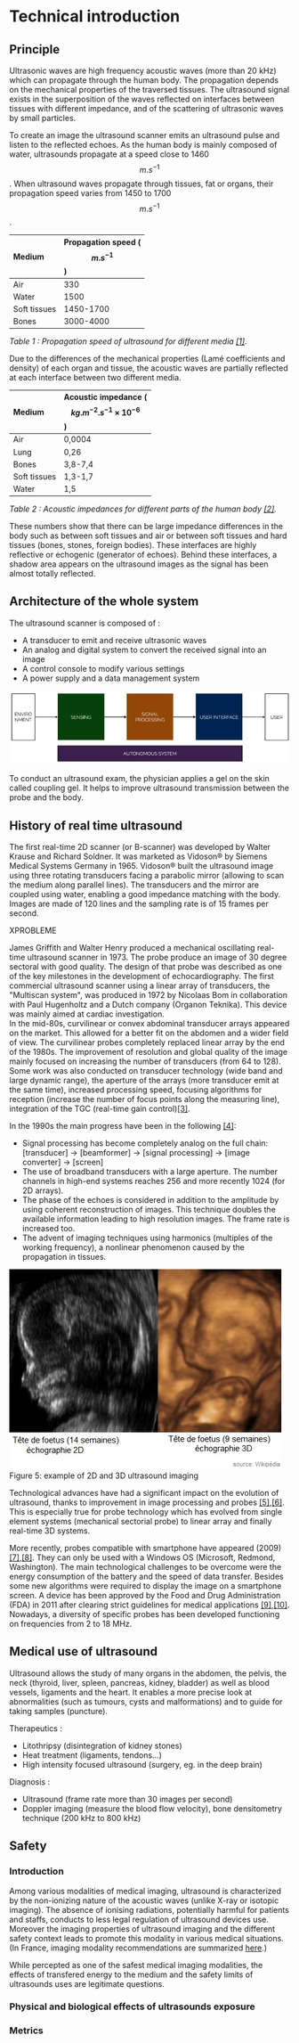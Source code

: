 # Technical introduction

## Principle

Ultrasonic waves are high frequency acoustic waves \(more than 20 kHz\) which can propagate through the human body. The propagation depends on the mechanical properties of the traversed tissues. The ultrasound signal exists in the superposition of the waves reflected on interfaces between tissues with different impedance, and of the scattering of ultrasonic waves by small particles.

To create an image the ultrasound scanner emits an ultrasound pulse and listen to the reflected echoes. As the human body is mainly composed of water, ultrasounds propagate at a speed close to 1460 $$ m.s^{-1}  $$. When ultrasound waves propagate through tissues, fat or organs, their propagation speed varies from 1450 to 1700 $$ m.s^{-1}  $$.

| Medium | Propagation speed \($$ m.s^{-1} $$\) |
| :--- | :--- |
| Air | 330 |
| Water | 1500 |
| Soft tissues | 1450-1700 |
| Bones | 3000-4000 |

_Table 1 : Propagation speed of ultrasound for different media _[_\[1\]_](http://www.google.com/patents/WO2006077338A1?cl=en)_._

Due to the differences of the mechanical properties \(Lamé coefficients and density\) of each organ and tissue, the acoustic waves are partially reflected at each interface between two different media.

| Medium | Acoustic impedance \($$ kg.m^{-2}.s^{-1}\times 10^{-6} $$\) |
| :--- | :--- |
| Air | 0,0004 |
| Lung | 0,26 |
| Bones | 3,8-7,4 |
| Soft tissues | 1,3-1,7 |
| Water | 1,5 |

_Table 2 : Acoustic impedances for different parts of the human body _[_\[2\]_](http://www.google.com/patents/WO2006077338A1?cl=en)_._

These numbers show that there can be large impedance differences in the body such as between soft tissues and air or between soft tissues and hard tissues \(bones, stones, foreign bodies\). These interfaces are highly reflective or echogenic \(generator of echoes\). Behind these interfaces, a shadow area appears on the ultrasound images as the signal has been almost totally reflected.

## Architecture of the whole system

The ultrasound scanner is composed of :

* A transducer to emit and receive ultrasonic waves
* An analog and digital system to convert the received signal into an image
* A control console to modify various settings
* A power supply and a data management system

![analyse fonctionnelle](/images/functional_analysis.jpg)

To conduct an ultrasound exam, the physician applies a gel on the skin called coupling gel. It helps to improve ultrasound transmission between the probe and the body.

## History of real time ultrasound

The first real-time 2D scanner \(or B-scanner\) was developed by Walter Krause and Richard Soldner. It was marketed as Vidoson® by Siemens Medical Systems Germany in 1965. Vidoson® built the ultrasound image using three rotating transducers facing a parabolic mirror \(allowing to scan the medium along parallel lines\). The transducers and the mirror are coupled using water, enabling a good impedance matching with the body. Images are made of 120 lines and the sampling rate is of 15 frames per second.

XPROBLEME

James Griffith and Walter Henry produced a mechanical oscillating real-time ultrasound scanner in 1973. The probe produce an image of 30 degree sectoral with good quality. The design of that probe was described as one of the key milestones in the development of echocardiography. The first commercial ultrasound scanner using a linear array of transducers, the "Multiscan system", was produced in 1972 by Nicolaas Bom in collaboration with Paul Hugenholtz and a Dutch company \(Organon Teknika\). This device was mainly aimed at cardiac investigation.  
In the mid-80s, curvilinear or convex abdominal transducer arrays appeared on the market. This allowed for a better fit on the abdomen and a wider field of view. The curvilinear probes completely replaced linear array by the end of the 1980s. The improvement of resolution and global quality of the image mainly focused on increasing the number of transducers \(from 64 to 128\). Some work was also conducted on transducer technology \(wide band and large dynamic range\), the aperture of the arrays \(more transducer emit at the same time\), increased processing speed, focusing algorithms for reception \(increase the number of focus points along the measuring line\), integration of the TGC \(real-time gain control\)[\[3\]](http://www.google.com/patents/WO2006077338A1?cl=en).

In the 1990s the main progress have been in the following [\[4\]](http://www.google.com/patents/WO2006077338A1?cl=en):

* Signal processing has become completely analog on the full chain: \[transducer\] -&gt; \[beamformer\] -&gt; \[signal processing\] -&gt; \[image converter\] -&gt; \[screen\]
* The use of broadband transducers with a large aperture. The number channels in high-end systems reaches 256 and more recently 1024 \(for 2D arrays\).
* The phase of the echoes is considered in addition to the amplitude by using coherent reconstruction of images. This technique doubles the available information leading to high resolution images. The frame rate is increased too.  
* The advent of imaging techniques using harmonics \(multiples of the working frequency\), a nonlinear phenomenon caused by the propagation in tissues.  

![différentes dimensions](/images/diffecho.jpg)  
Figure 5: example of 2D and 3D ultrasound imaging

Technological advances have had a significant impact on the evolution of ultrasound, thanks to improvement in image processing and probes [\[5\]](http://www.ncbi.nlm.nih.gov/pubmed/9602842),[\[6\]](http://www.brl.uiuc.edu/Publications/1998/OBrien-JJAP-2781-1998.pdf). This is especially true for probe technology which has evolved from single element systems \(mechanical sectorial probe\) to linear array and finally real-time 3D systems.

More recently, probes compatible with smartphone have appeared \(2009\) [\[7\]](http://uix.sagepub.com/content/30/1/21.short),[\[8\]](https://www.technologyreview.com/s/413222/ultrasound-to-go/). They can only be used with a Windows OS \(Microsoft, Redmond, Washington\). The main technological challenges to be overcome were the energy consumption of the battery and the speed of data transfer. Besides some new algorithms were required to display the image on a smartphone screen. A device has been approved by the Food and Drug Administration \(FDA\) in 2011 after clearing strict guidelines for medical applications [\[9\]](http://mobihealthnews.com/10165/fda-approves-mobisantes-smartphone-ultrasound/),[\[10\]](http://www.engineeringforchange.org/ultrasound-is-now-on-smart-phones-engineering-for-change/). Nowadays, a diversity of specific probes has been developed functioning on frequencies from 2 to 18 MHz.

## Medical use of ultrasound

Ultrasound allows the study of many organs in the abdomen, the pelvis, the neck \(thyroid, liver, spleen, pancreas, kidney, bladder\) as well as blood vessels, ligaments and the heart. It enables a more precise look at abnormalities \(such as tumours, cysts and malformations\) and to guide for taking samples \(puncture\).

Therapeutics :

* Litothripsy \(disintegration of kidney stones\)
* Heat treatment \(ligaments, tendons...\)
* High intensity focused ultrasound \(surgery, eg. in the deep brain\)  

Diagnosis :

* Ultrasound \(frame rate more than 30 images per second\)
* Doppler imaging \(measure the blood flow velocity\), bone densitometry technique \(200 kHz to 800 kHz\)

## Safety

### Introduction

Among various modalities of medical imaging, ultrasound is characterized by the non-ionizing nature of the acoustic waves (unlike X-ray or isotopic imaging).
The absence of ionising radiations, potentially harmful for patients and staffs, conducts to less legal regulation of ultrasound devices use. Moreover the imaging properties of ultrasound imaging and the different safety context leads to promote this modality in various medical situations. (In France, imaging modality recommendations are summarized [here](http://gbu.radiologie.fr/).)

While percepted as one of the safest medical imaging modalities, the effects of transfered energy to the medium and the safety limits of ultrasounds uses are legitimate questions.

### Physical and biological effects of ultrasounds exposure

### Metrics
